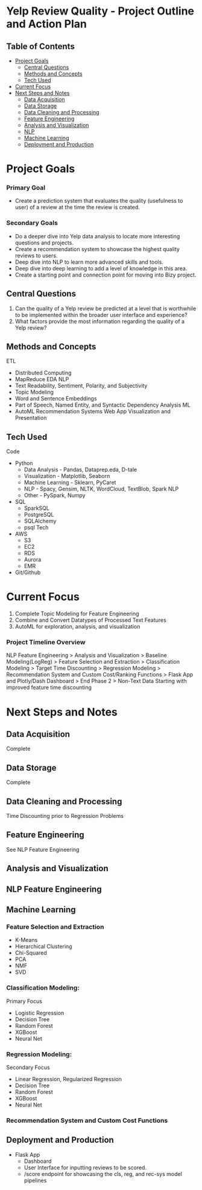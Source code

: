 # Yelp Review Quality - Project Outline and Action Plan

## Table of Contents
* [Project Goals](#Project-Goals)
    * [Central Questions](#Central-Questions)
    * [Methods and Concepts](#Methods-and-Concepts)
    * [Tech Used](#Tech-Used)
* [Current Focus](#Current-Focus)
* [Next Steps and Notes](#Next-Steps-and-Notes)
    * [Data Acquisition](#Data-Acquisition)
    * [Data Storage](#Data-Storage)
    * [Data Cleaning and Processing](#Data-Cleaning-and-Processing)
    * [Feature Engineering](#Feature-Engineering)
    * [Analysis and Visualization](#Analysis-and-Visualization)
    * [NLP](#NLP)
    * [Machine Learning](#Machine-Learning)
    * [Deployment and Production](#Deployment-and-Production)

# Project Goals

### Primary Goal 

* Create a prediction system that evaluates the quality (usefulness to user) of a review at the time the review is created.

### Secondary Goals

* Do a deeper dive into Yelp data analysis to locate more interesting questions and projects.
* Create a recommendation system to showcase the highest quality reviews to users.
* Deep dive into NLP to learn more advanced skills and tools.
* Deep dive into deep learning to add a level of knowledge in this area.
* Create a starting point and connection point for moving into Bizy project.

## Central Questions

1. Can the quality of a Yelp review be predicted at a level that is worthwhile to be implemented within the broader user interface and experience?
2. What factors provide the most information regarding the quality of a Yelp review?

## Methods and Concepts

ETL
* Distributed Computing
* MapReduce
EDA
NLP
* Text Readability, Sentiment, Polarity, and Subjectivity
* Topic Modeling
* Word and Sentence Embeddings
* Part of Speech, Named Entity, and Syntactic Dependency Analysis
ML
* AutoML
Recommendation Systems
Web App
Visualization and Presentation

## Tech Used

Code
* Python
    * Data Analysis - Pandas, Dataprep.eda, D-tale
    * Visualization - Matplotlib, Seaborn
    * Machine Learning - Sklearn, PyCaret
    * NLP - Spacy, Gensim, NLTK, WordCloud, TextBlob, Spark NLP
    * Other - PySpark, Numpy
* SQL 
    * SparkSQL
    * PostgreSQL
    * SQLAlchemy
    * psql
Tech
* AWS
    * S3
    * EC2
    * RDS
    * Aurora
    * EMR 
* Git/Github

# Current Focus

1. Complete Topic Modeling for Feature Engineering
2. Combine and Convert Datatypes of Processed Text Features
3. AutoML for exploration, analysis, and visualization

### Project Timeline Overview

NLP Feature Engineering > Analysis and Visualization > Baseline Modeling(LogReg) > Feature Selection and Extraction > Classification Modeling > Target Time Discounting > Regression Modeling > Recommendation System and Custom Cost/Ranking Functions > Flask App and Plotly/Dash Dashboard > End Phase 2 > Non-Text Data Starting with improved feature time discounting

# Next Steps and Notes

## Data Acquisition

Complete

## Data Storage

Complete

## Data Cleaning and Processing

Time Discounting prior to Regression Problems

## Feature Engineering

See NLP Feature Engineering

## Analysis and Visualization

## NLP Feature Engineering

## Machine Learning

### Feature Selection and Extraction

* K-Means
* Hierarchical Clustering
* Chi-Squared
* PCA
* NMF
* SVD

### Classification Modeling:
Primary Focus
* Logistic Regression
* Decision Tree
* Random Forest
* XGBoost
* Neural Net

### Regression Modeling:
Secondary Focus
* Linear Regression, Regularized Regression
* Decision Tree
* Random Forest
* XGBoost
* Neural Net

### Recommendation System and Custom Cost Functions

## Deployment and Production

* Flask App
    * Dashboard
    * User Interface for inputting reviews to be scored.
    * /score endpoint for showcasing the cls, reg, and rec-sys model pipelines  